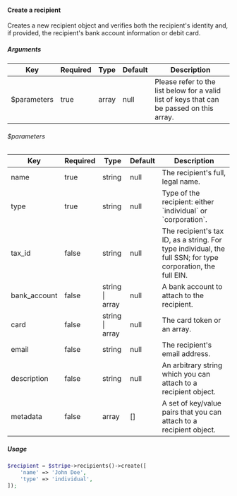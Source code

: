 #### Create a recipient

Creates a new recipient object and verifies both the recipient's identity and, if provided, the recipient's bank account information or debit card.

##### Arguments

<table>
    <thead>
        <th>Key</th>
        <th>Required</th>
        <th>Type</th>
        <th>Default</th>
        <th>Description</th>
    </thead>
    <tbody>
        <tr>
            <td>$parameters</td>
            <td>true</td>
            <td>array</td>
            <td>null</td>
            <td>Please refer to the list below for a valid list of keys that can be passed on this array.</td>
        </tr>
    </tbody>
</table>

###### $parameters

<table>
    <thead>
        <th>Key</th>
        <th>Required</th>
        <th>Type</th>
        <th>Default</th>
        <th>Description</th>
    </thead>
    <tbody>
        <tr>
            <td>name</td>
            <td>true</td>
            <td>string</td>
            <td>null</td>
            <td>The recipient's full, legal name.</td>
        </tr>
        <tr>
            <td>type</td>
            <td>true</td>
            <td>string</td>
            <td>null</td>
            <td>Type of the recipient: either `individual` or `corporation`.</td>
        </tr>
        <tr>
            <td>tax_id</td>
            <td>false</td>
            <td>string</td>
            <td>null</td>
            <td>The recipient's tax ID, as a string. For type individual, the full SSN; for type corporation, the full EIN.</td>
        </tr>
        <tr>
            <td>bank_account</td>
            <td>false</td>
            <td>string | array</td>
            <td>null</td>
            <td>A bank account to attach to the recipient.</td>
        </tr>
        <tr>
            <td>card</td>
            <td>false</td>
            <td>string | array</td>
            <td>null</td>
            <td>The card token or an array.</td>
        </tr>
        <tr>
            <td>email</td>
            <td>false</td>
            <td>string</td>
            <td>null</td>
            <td>The recipient's email address.</td>
        </tr>
        <tr>
            <td>description</td>
            <td>false</td>
            <td>string</td>
            <td>null</td>
            <td>An arbitrary string which you can attach to a recipient object.</td>
        </tr>
        <tr>
            <td>metadata</td>
            <td>false</td>
            <td>array</td>
            <td>[]</td>
            <td>A set of key/value pairs that you can attach to a recipient object.</td>
        </tr>
    </tbody>
</table>

##### Usage

```php
$recipient = $stripe->recipients()->create([
    'name' => 'John Doe',
    'type' => 'individual',
]);
```
